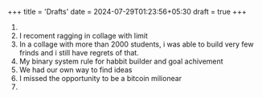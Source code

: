 +++
title = 'Drafts'
date = 2024-07-29T01:23:56+05:30
draft = true
+++


1. 
2. I recoment ragging in collage with limit 
3. In a collage with more than 2000 students, i was able to build very few frinds and i still have regrets of that.
4. My binary system rule for habbit builder and goal achivement
5. We had our own way to find ideas
6. I missed the opportunity to be a bitcoin milionear 
7. 